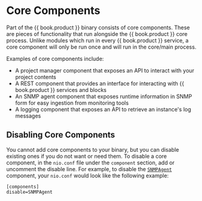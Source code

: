 # Core Components

Part of the {{ book.product }} binary consists of core components. These are pieces of functionality that run alongside the {{ book.product }} core process. Unlike modules which run in every {{ book.product }} service, a core component will only be run once and will run in the core/main process.

Examples of core components include:  
  * A project manager component that exposes an API to interact with your project contents
  * A REST component that provides an interface for interacting with {{ book.product }} services and blocks
  * An SNMP agent component that exposes runtime information in SNMP form for easy ingestion from monitoring tools
  * A logging component that exposes an API to retrieve an instance's log messages

## Disabling Core Components

You cannot add core components to your binary, but you can disable existing ones if you do not want or need them. To disable a core component, in the `nio.conf` file under the `component` section, add or uncomment the disable line. For example, to disable the [`SNMPAgent`](/components/snmp.md) component, your `nio.conf` would look like the following example:
```
[components]
disable=SNMPAgent
```
